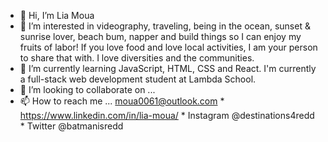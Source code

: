 - 👋 Hi, I’m Lia Moua
- 👀 I’m interested in videography, traveling, being in the ocean, sunset & sunrise lover, beach bum, napper and build things so I can enjoy my fruits of labor! 
If you love food and love local activities, I am your person to share that with. I love diversities and the communities. 
- 🌱 I’m currently learning JavaScript, HTML, CSS and React. I'm currently a full-stack web development student at Lambda School.
- 💞️ I’m looking to collaborate on ...
- 📫 How to reach me ... moua0061@outlook.com * https://www.linkedin.com/in/lia-moua/ * Instagram @destinations4redd * Twitter @batmanisredd

<!---
moua0061/moua0061 is a ✨ special ✨ repository because its `README.md` (this file) appears on your GitHub profile.
You can click the Preview link to take a look at your changes.
--->
